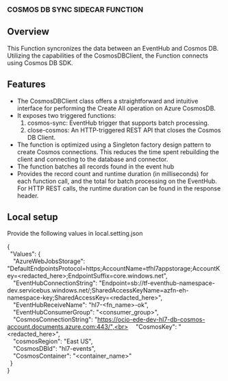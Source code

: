 ### COSMOS DB SYNC SIDECAR FUNCTION

## Overview
This Function syncronizes the data between an EventHub and Cosmos DB.  Utilizing the capabilities of the CosmosDBClient, the Function connects using Cosmos DB SDK.

## Features

- The CosmosDBClient class offers a straightforward and intuitive interface for performing the Create All operation on Azure CosmosDB.
- It exposes two triggered functions:
  1. cosmos-sync: EventHub trigger that supports batch processing.
  2. close-cosmos: An HTTP-triggered REST API that closes the Cosmos DB Client.
- The function is optimized using a Singleton factory design pattern to create Cosmos connections. This reduces the time spent rebuilding the client and connecting to the database and connector.
- The function batches all records found in the event hub
- Provides the record count and runtime duration (in milliseconds) for each function call, and the total for batch processing on the EventHub. For HTTP REST calls, the runtime duration can be found in the response header.

## Local setup
Provide the following values in local.setting.json

{<br>
&ensp;"Values": {<br>
&ensp;&ensp;"AzureWebJobsStorage": "DefaultEndpointsProtocol=https;AccountName=tfhl7appstorage;AccountKey=<redacted_here>;EndpointSuffix=core.windows.net",<br>
&ensp;&ensp;"EventHubConnectionString": "Endpoint=sb://tf-eventhub-namespace-dev.servicebus.windows.net/;SharedAccessKeyName=azfn-eh-namespace-key;SharedAccessKey=<redacted_here>",<br>
&ensp;&ensp;"EventHubReceiveName": "hl7-<fn_name>-ok",<br>
&ensp;&ensp;"EventHubConsumerGroup": "<consumer_group>",<br>
&ensp;&ensp;"CosmosConnectionString": "https://ocio-ede-dev-hl7-db-cosmos-account.documents.azure.com:443/",<br>
&ensp;&ensp;"CosmosKey": "<redacted_here>",<br>
&ensp;&ensp;"cosmosRegion": "East US",<br>
&ensp;&ensp;"CosmosDBId": "hl7-events",<br>
&ensp;&ensp;"CosmosContainer": "<container_name>"<br>
&ensp;}<br>
}
